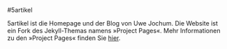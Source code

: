 #5artikel

5artikel ist die Homepage und der Blog von Uwe Jochum. Die
Website ist ein Fork des Jekyll-Themas namens »Project Pages«.
Mehr Informationen zu den »Project Pages« finden Sie
[hier](https://github.com/projectpages/project-pages/wiki/).
